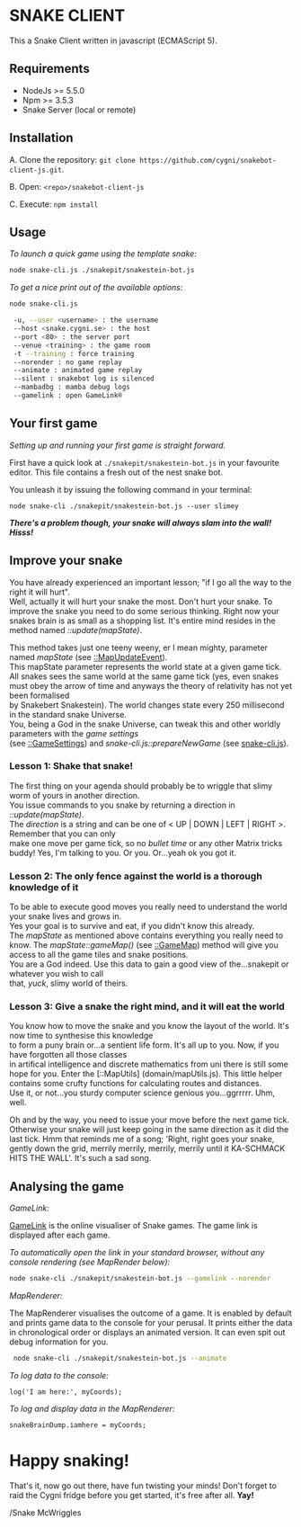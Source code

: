 # SNAKE CLIENT

This a Snake Client written in javascript (ECMAScript 5).

## Requirements

* NodeJs >= 5.5.0 
* Npm >= 3.5.3
* Snake Server (local or remote)

## Installation

A. Clone the repository: `git clone https://github.com/cygni/snakebot-client-js.git`.

B. Open: `<repo>/snakebot-client-js`

C. Execute: `npm install`


## Usage

*To launch a quick game using the template snake:*

```bash 
node snake-cli.js ./snakepit/snakestein-bot.js
```

*To get a nice print out of the available options:*

```bash 
node snake-cli.js

 -u, --user <username> : the username
 --host <snake.cygni.se> : the host
 --port <80> : the server port
 --venue <training> : the game room
 -t --training : force training
 --norender : no game replay
 --animate : animated game replay
 --silent : snakebot log is silenced
 --mambadbg : mamba debug logs
 --gamelink : open GameLink®
```

## Your first game

*Setting up and running your first game is straight forward.*  

First have a quick look at `./snakepit/snakestein-bot.js` in your favourite editor.
This file contains a fresh out of the nest snake bot.

You unleash it by issuing the following command in your terminal:

`node snake-cli ./snakepit/snakestein-bot.js --user slimey`

***There's a problem though, your snake will always slam into the wall! Hisss!***

## Improve your snake

You have already experienced an important lesson; "if I go all the way to the right it will hurt".  
Well, actually it will hurt your snake the most. Don't hurt your snake. 
To improve the snake you need to do some serious thinking. Right now your snakes brain is as small as a shopping list. It's entire mind resides in the method named *::update(mapState)*.

This method takes just one teeny weeny, er I mean mighty, parameter named *mapState* (see [::MapUpdateEvent](domain/mamba/mapUpdateEvent.js)).     
This mapState parameter represents the world state at a given game tick. All snakes sees the same world at the same game tick (yes, even snakes must obey the arrow of time and anyways the theory of relativity has not yet been formalised  
by Snakebert Snakestein). The world changes state every 250 millisecond in the standard snake Universe.   
You, being a God in the snake Universe, can tweak this and other worldly parameters with the *game settings*   
(see [::GameSettings](domain/mamba/gameSettings.js)) and *snake-cli.js::prepareNewGame* (see [snake-cli.js](snake-cli.js)).

### Lesson 1: Shake that snake!

The first thing on your agenda should probably be to wriggle that slimy worm of yours in another direction.  
You issue commands to you snake by returning a direction in *::update(mapState)*.   
The *direction* is a string and can be one of < UP | DOWN | LEFT | RIGHT >. Remember that you can only  
make one move per game tick, so no *bullet time* or any other Matrix tricks buddy! Yes, I'm talking to you. Or you. Or...yeah ok you got it. 

### Lesson 2: The only fence against the world is a thorough knowledge of it

To be able to execute good moves you really need to understand the world your snake lives and grows in.    
Yes your goal is to survive and eat, if you didn't know this already.  
The *mapState* as mentioned above contains everything you really need to know. The *mapState::gameMap()* (see [::GameMap](domain/mamba/gameMap.js))
method will give you access to all the game tiles and snake positions.  
You are a God indeed. Use this data to gain a good view of the...snakepit or whatever you wish to call  
that, *yuck*, slimy world of theirs.

### Lesson 3: Give a snake the right mind, and it will eat the world

You know how to move the snake and you know the layout of the world. It's now time to synthesise this knowledge      
to form a puny brain or...a sentient life form. It's all up to you. Now, if you have forgotten all those classes     
in artifical intelligence and discrete mathematics from uni there is still some hope for you. Enter the [::MapUtils] (domain/mapUtils.js). This little helper contains some crufty functions for calculating routes and distances.   
Use it, or not...you sturdy computer science genious you...ggrrrrr. Uhm, well.  

Oh and by the way, you need to issue your move before the next game tick. Otherwise your snake will just keep going in the same direction as it did the last tick. Hmm that reminds me of a song; 'Right, right goes your snake, gently down the grid, merrily merrily, merrily, merrily until it KA-SCHMACK HITS THE WALL'. It's such a sad song.

## Analysing the game 
 
*GameLink:*

[GameLink](http://game.snake.cygni.se/) is the online visualiser of Snake games.
The game link is displayed after each game. 

*To automatically open the link in your standard browser, without any console rendering (see MapRender below):*

```bash 
node snake-cli ./snakepit/snakestein-bot.js --gamelink --norender
```
 
*MapRenderer:*
 
The MapRenderer visualises the outcome of a game. It is enabled by default and prints game data to the console for your perusal. It prints either the data in chronological order or displays an animated version. It can even spit out debug information for you.

```bash 
 node snake-cli ./snakepit/snakestein-bot.js --animate
```

*To log data to the console:*

```
log('I am here:', myCoords);
```

*To log and display data in the MapRenderer:*

```
snakeBrainDump.iamhere = myCoords;
```

# Happy snaking!

That's it, now go out there, have fun twisting your minds!
Don't forget to raid the Cygni fridge before you get started, it's free after all. **Yay!**

/Snake McWriggles
